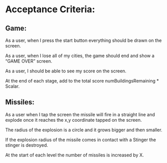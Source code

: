 # Acceptance Criteria:

## Game:
As a user, when I press the start button everything should be drawn on the screen.

As a user, when I lose all of my cities, the game should end and show a “GAME OVER” screen.

As a user, I should be able to see my score on the screen.

At the end of each stage, add to the total score numBuildingsRemaining * Scalar.

## Missiles:
As a user when I tap the screen the missile will fire in a straight line and explode once it reaches the x,y coordinate tapped on the screen.

The radius of the explosion is a circle and it grows bigger and then smaller.

If the explosion radius of the missile comes in contact with a Stinger the stinger is destroyed.

At the start of each level the number of missiles is increased by X.


